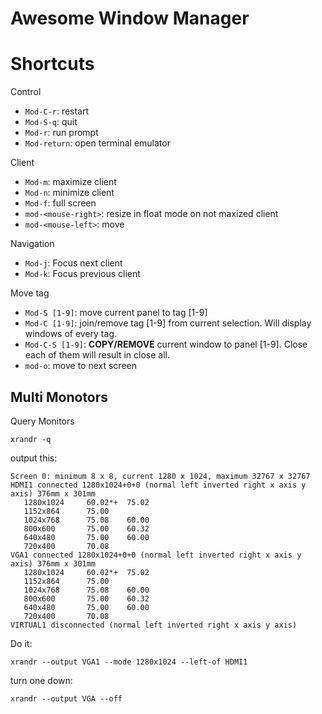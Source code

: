 # Awesome Window Manager

# Shortcuts

Control

* `Mod-C-r`: restart
* `Mod-S-q`: quit
* `Mod-r`: run prompt
* `Mod-return`: open terminal emulator

Client

* `Mod-m`: maximize client
* `Mod-n`: minimize client
* `Mod-f`: full screen
* `mod-<mouse-right>`: resize in float mode on not maxized client
* `mod-<mouse-left>`: move

Navigation

* `Mod-j`: Focus next client
* `Mod-k`: Focus previous client

Move tag

* `Mod-S [1-9]`: move current panel to tag [1-9]
* `Mod-C [1-9]`: join/remove tag [1-9] from current selection. Will display windows of every tag.
* `Mod-C-S [1-9]`: **COPY/REMOVE** current window to panel [1-9]. Close each of them will result in close all.
* `mod-o`: move to next screen





## Multi Monotors

Query Monitors

```
xrandr -q
```

output this:

```
Screen 0: minimum 8 x 8, current 1280 x 1024, maximum 32767 x 32767
HDMI1 connected 1280x1024+0+0 (normal left inverted right x axis y axis) 376mm x 301mm
   1280x1024     60.02*+  75.02  
   1152x864      75.00  
   1024x768      75.08    60.00  
   800x600       75.00    60.32  
   640x480       75.00    60.00  
   720x400       70.08  
VGA1 connected 1280x1024+0+0 (normal left inverted right x axis y axis) 376mm x 301mm
   1280x1024     60.02*+  75.02  
   1152x864      75.00  
   1024x768      75.08    60.00  
   800x600       75.00    60.32  
   640x480       75.00    60.00  
   720x400       70.08  
VIRTUAL1 disconnected (normal left inverted right x axis y axis)
```

Do it:

```
xrandr --output VGA1 --mode 1280x1024 --left-of HDMI1
```

turn one down:

```
xrandr --output VGA --off
```
